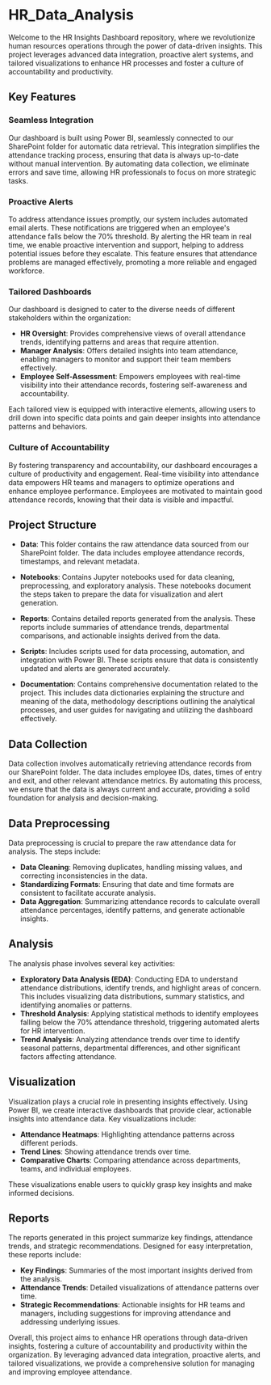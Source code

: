 # HR_Data_Analysis

Welcome to the HR Insights Dashboard repository, where we revolutionize human resources operations through the power of data-driven insights. This project leverages advanced data integration, proactive alert systems, and tailored visualizations to enhance HR processes and foster a culture of accountability and productivity.

## Key Features

### Seamless Integration

Our dashboard is built using Power BI, seamlessly connected to our SharePoint folder for automatic data retrieval. This integration simplifies the attendance tracking process, ensuring that data is always up-to-date without manual intervention. By automating data collection, we eliminate errors and save time, allowing HR professionals to focus on more strategic tasks.

### Proactive Alerts

To address attendance issues promptly, our system includes automated email alerts. These notifications are triggered when an employee's attendance falls below the 70% threshold. By alerting the HR team in real time, we enable proactive intervention and support, helping to address potential issues before they escalate. This feature ensures that attendance problems are managed effectively, promoting a more reliable and engaged workforce.

### Tailored Dashboards

Our dashboard is designed to cater to the diverse needs of different stakeholders within the organization:

- **HR Oversight**: Provides comprehensive views of overall attendance trends, identifying patterns and areas that require attention.
- **Manager Analysis**: Offers detailed insights into team attendance, enabling managers to monitor and support their team members effectively.
- **Employee Self-Assessment**: Empowers employees with real-time visibility into their attendance records, fostering self-awareness and accountability.

Each tailored view is equipped with interactive elements, allowing users to drill down into specific data points and gain deeper insights into attendance patterns and behaviors.

### Culture of Accountability

By fostering transparency and accountability, our dashboard encourages a culture of productivity and engagement. Real-time visibility into attendance data empowers HR teams and managers to optimize operations and enhance employee performance. Employees are motivated to maintain good attendance records, knowing that their data is visible and impactful.

## Project Structure

- **Data**: This folder contains the raw attendance data sourced from our SharePoint folder. The data includes employee attendance records, timestamps, and relevant metadata.
  
- **Notebooks**: Contains Jupyter notebooks used for data cleaning, preprocessing, and exploratory analysis. These notebooks document the steps taken to prepare the data for visualization and alert generation.
  
- **Reports**: Contains detailed reports generated from the analysis. These reports include summaries of attendance trends, departmental comparisons, and actionable insights derived from the data.
  
- **Scripts**: Includes scripts used for data processing, automation, and integration with Power BI. These scripts ensure that data is consistently updated and alerts are generated accurately.
  
- **Documentation**: Contains comprehensive documentation related to the project. This includes data dictionaries explaining the structure and meaning of the data, methodology descriptions outlining the analytical processes, and user guides for navigating and utilizing the dashboard effectively.

## Data Collection

Data collection involves automatically retrieving attendance records from our SharePoint folder. The data includes employee IDs, dates, times of entry and exit, and other relevant attendance metrics. By automating this process, we ensure that the data is always current and accurate, providing a solid foundation for analysis and decision-making.

## Data Preprocessing

Data preprocessing is crucial to prepare the raw attendance data for analysis. The steps include:

- **Data Cleaning**: Removing duplicates, handling missing values, and correcting inconsistencies in the data.
- **Standardizing Formats**: Ensuring that date and time formats are consistent to facilitate accurate analysis.
- **Data Aggregation**: Summarizing attendance records to calculate overall attendance percentages, identify patterns, and generate actionable insights.

## Analysis

The analysis phase involves several key activities:

- **Exploratory Data Analysis (EDA)**: Conducting EDA to understand attendance distributions, identify trends, and highlight areas of concern. This includes visualizing data distributions, summary statistics, and identifying anomalies or patterns.
- **Threshold Analysis**: Applying statistical methods to identify employees falling below the 70% attendance threshold, triggering automated alerts for HR intervention.
- **Trend Analysis**: Analyzing attendance trends over time to identify seasonal patterns, departmental differences, and other significant factors affecting attendance.

## Visualization

Visualization plays a crucial role in presenting insights effectively. Using Power BI, we create interactive dashboards that provide clear, actionable insights into attendance data. Key visualizations include:

- **Attendance Heatmaps**: Highlighting attendance patterns across different periods.
- **Trend Lines**: Showing attendance trends over time.
- **Comparative Charts**: Comparing attendance across departments, teams, and individual employees.

These visualizations enable users to quickly grasp key insights and make informed decisions.

## Reports

The reports generated in this project summarize key findings, attendance trends, and strategic recommendations. Designed for easy interpretation, these reports include:

- **Key Findings**: Summaries of the most important insights derived from the analysis.
- **Attendance Trends**: Detailed visualizations of attendance patterns over time.
- **Strategic Recommendations**: Actionable insights for HR teams and managers, including suggestions for improving attendance and addressing underlying issues.

Overall, this project aims to enhance HR operations through data-driven insights, fostering a culture of accountability and productivity within the organization. By leveraging advanced data integration, proactive alerts, and tailored visualizations, we provide a comprehensive solution for managing and improving employee attendance.
